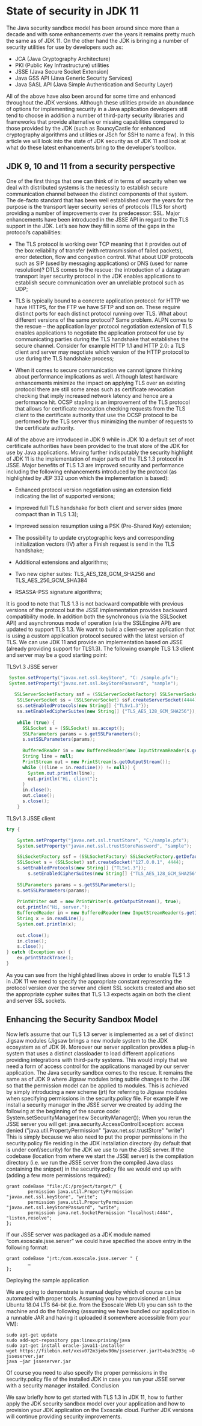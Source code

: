 # State of security in JDK 11

The Java security sandbox model has been around since more than a decade and with some enhancements over the years it remains pretty much the same as of JDK 11. On the other hand the JDK is bringing a number of security utilities for use by developers such as:

 * JCA (Java Cryptography Architecture)
 * PKI (Public Key Infrastructure) utilities
 * JSSE (Java Secure Socket Extension)
 * Java GSS API (Java Generic Security Services)
 * Java SASL API (Java Simple Authentication and Security Layer)

All of the above have also been around for some time and enhanced throughout the JDK versions. Although these utilities provide an abundance of options for implementing security in a Java application developers still tend to choose in addition a number of third-party security libraries and frameworks that provide alternative or missing capabilities compared to those provided by the JDK (such as BouncyCastle for enhanced cryptography algorithms and utilities or JSch for SSH to name a few). In this article we will look into the state of JDK security as of JDK 11 and look at what do these latest enhancements bring to the developer’s toolbox. 

## JDK 9, 10 and 11 from a security perspective

One of the first things that one can think of in terms of security when we deal with distributed systems is the necessity to establish secure communication channel between the distinct components of that system. The de-facto standard that has been well established over the years for the purpose is the transport layer security series of protocols (TLS for short) providing a number of improvements over its predecessor: SSL.  Major enhancements have been introduced in the JSSE API in regard to the TLS support in the JDK. Let’s see how they fill in some of the gaps in the protocol’s capabilities:

 *	The TLS protocol is working over TCP meaning that it provides out of the box reliability of transfer (with retransmission of failed packets), error detection, flow and congestion control.  What about UDP protocols such as SIP (used by messaging applications) or DNS (used for name resolution)? DTLS comes to the rescue: the introduction of a datagram transport layer security protocol in the JDK enables applications to establish secure communication over an unreliable protocol such as UDP;
 
 * TLS is typically bound to a concrete application protocol: for HTTP we have HTTPS, for the FTP we have SFTP and son on. These require distinct ports for each distinct protocol running over TLS. What about different versions of the same protocol? Same problem. ALPN comes to the rescue – the application layer protocol negotiation extension of TLS enables applications to negotiate the application protocol for use by communicating parties during the TLS handshake that establishes the secure channel. Consider for example HTTP 1.1 and HTTP 2.0: a TLS client and server may negotiate which version of the HTTP protocol to use during the TLS handshake process;

 * When it comes to secure communication we cannot ignore thinking about performance implications as well. Although latest hardware enhancements minimize the impact on applying TLS over an existing protocol there are still some areas such as certificate revocation checking that imply increased network latency and hence are a performance hit. OCSP stapling is an improvement of the TLS protocol that allows for certificate revocation checking requests from the TLS client to the certificate authority that use the OCSP protocol to be performed by the TLS server thus minimizing the number of requests to the certificate authority.

All of the above are introduced in JDK 9 while in JDK 10 a default set of root certificate authorities have been provided to the trust store of the JDK for use by Java applications. Moving further indisputably the security highlight of JDK 11 is the implementation of major parts of the TLS 1.3 protocol in JSSE. Major benefits of TLS 1.3 are improved security and performance including the following enhancements introduced by the protocol (as highlighted by JEP 332 upon which the implementation is based):
 
 * Enhanced protocol version negotiation using an extension field indicating the list of supported versions;
 
 * Improved full TLS handshake for both client and server sides (more compact than in TLS 1.3);
 
 * Improved session resumption using a PSK (Pre-Shared Key) extension;
 
 * The possibility to update cryptographic keys and corresponding initialization vectors (IV) after a Finish request is send in the TLS handshake;
 
 * Additional extensions and algorithms;
 
 * Two new cipher suites: TLS_AES_128_GCM_SHA256 and TLS_AES_256_GCM_SHA384
 
 * RSASSA-PSS signature algorithms;
 
It is good to note that TLS 1.3 is not backward compatible with previous versions of the protocol but the JSSE implementation provides backward compatibility mode. In addition both the synchronous (via the SSLSocket API) and asynchronous mode of operation (via the SSLEngine API) are updated to support TLS 1.3. 
We want to build a client-server application that is using a custom application protocol secured with the latest version of TLS. We can use JDK 11 and provide an implementation based on JSSE (already providing support for TLS1.3). The following example TLS 1.3 client and server may be a good starting point:

TLSv1.3 JSSE server
```java
 System.setProperty("javax.net.ssl.keyStore", "C: /sample.pfx");
 System.setProperty("javax.net.ssl.keyStorePassword", "sample");
	
   SSLServerSocketFactory ssf = (SSLServerSocketFactory) SSLServerSocketFactory.getDefault();
    SSLServerSocket ss = (SSLServerSocket) ssf.createServerSocket(4444);
    ss.setEnabledProtocols(new String[] {"TLSv1.3"});
    ss.setEnabledCipherSuites(new String[] {"TLS_AES_128_GCM_SHA256"});
    
    while (true) {
      SSLSocket s = (SSLSocket) ss.accept();
      SSLParameters params = s.getSSLParameters();
      s.setSSLParameters(params);
      
      BufferedReader in = new BufferedReader(new InputStreamReader(s.getInputStream()));
      String line = null;
      PrintStream out = new PrintStream(s.getOutputStream());
      while (((line = in.readLine()) != null)) {
        System.out.println(line);
	    out.println("Hi, client");
      }
      in.close();
      out.close();
      s.close();
    }
```

TLSv1.3 JSSE client
```java
try {

	System.setProperty("javax.net.ssl.trustStore", "C:/sample.pfx");
	System.setProperty("javax.net.ssl.trustStorePassword", "sample");

	SSLSocketFactory ssf = (SSLSocketFactory) SSLSocketFactory.getDefault();
	SSLSocket s = (SSLSocket) ssf.createSocket("127.0.0.1", 4444);
	s.setEnabledProtocols(new String[] {"TLSv1.3"});
    	s.setEnabledCipherSuites(new String[] {"TLS_AES_128_GCM_SHA256"});
    
	SSLParameters params = s.getSSLParameters();
	s.setSSLParameters(params);
	
	PrintWriter out = new PrintWriter(s.getOutputStream(), true);
	out.println("Hi, server.");
	BufferedReader in = new BufferedReader(new InputStreamReader(s.getInputStream()));
	String x = in.readLine();
	System.out.println(x);
	
	out.close();
	in.close();
	s.close();
} catch (Exception ex) {
	ex.printStackTrace();
}
```

As you can see from the highlighted lines above in order to enable TLS 1.3 in JDK 11 we need to specify the appropriate constant representing the protocol version over the server and client SSL sockets created and also set the appropriate cypher suites that TLS 1.3 expects again on both the client and server SSL sockets.

## Enhancing the Security Sandbox Model

Now let’s assume that our TLS 1.3 server is implemented as a set of distinct Jigsaw modules (Jigsaw brings a new module system to the JDK ecosystem as of JDK 9). Moreover our server application provides a plug-in system that uses a distinct classloader to load different applications providing integrations with third-party systems. This would imply that we need a form of access control for the applications managed by our server application. The Java security sandbox comes to the rescue. It remains the same as of JDK 9 where Jigsaw modules bring subtle changes to the JDK so that the permission model can be applied to modules. This is achieved by simply introducing a new scheme (jrt) for referring to Jigsaw modules when specifying permissions in the security.policy file. For example if we install a security manager in the JSSE server we created by adding the following at the beginning of the source code:
System.setSecurityManager(new SecurityManager());
When you rerun the JSSE server you will get: 
java.security.AccessControlException: access denied ("java.util.PropertyPermission" "javax.net.ssl.trustStore" "write")
This is simply because we also need to put the proper permissions in the security.policy file residing in the JDK installation directory (by default that is under conf/security) for the JDK we use to run the JSSE server. If the codebase (location from where we start the JSSE server) is the compilation directory (i.e. we run the JSSE server from the compiled Java class containing the snippet) in the security.policy file we would end up with (adding a few more permissions required):

```
grant codeBase "file:/C:/project/target/" {
		permission java.util.PropertyPermission "javax.net.ssl.keyStore", "write";
		permission java.util.PropertyPermission "javax.net.ssl.keyStorePassword", "write";
		permission java.net.SocketPermission "localhost:4444", "listen,resolve";
};
```

If our JSSE server was packaged as a JDK module named “com.exoscale.jsse.server” we could have specified the above entry in the following format:
```
grant codeBase "jrt:/com.exoscale.jsse.server " {
		… 
};
```

Deploying the sample application

We are going to demonstrate is manual deploy which of course can be automated with proper tools. Assuming you have provisioned an Linux Ubuntu 18.04 LTS 64-bit (i.e. from the Exoscale Web UI) you can ssh to the machine and do the following (assuming we have bundled our application in a runnable JAR and having it uploaded it somewhere accessible from your VM):

```
sudo apt-get update
sudo add-apt-repository ppa:linuxuprising/java
sudo apt-get install oracle-java11-installer
wget https://filebin.net/vxsv072m3jebv90m/jsseserver.jar?t=ba3n293q –O jsseserver.jar
java –jar jsseserver.jar
```

Of course you need to also specify the proper permissions in the security.policy file of the installed JDK in case you run your JSSE server with a security manager installed.
Conclusion

We saw briefly how to get started with TLS 1.3 in JDK 11, how to further apply the JDK security sandbox model over your application and how to provision your JDK application on the Exoscale cloud. Further JDK versions will continue providing security improvements. 

